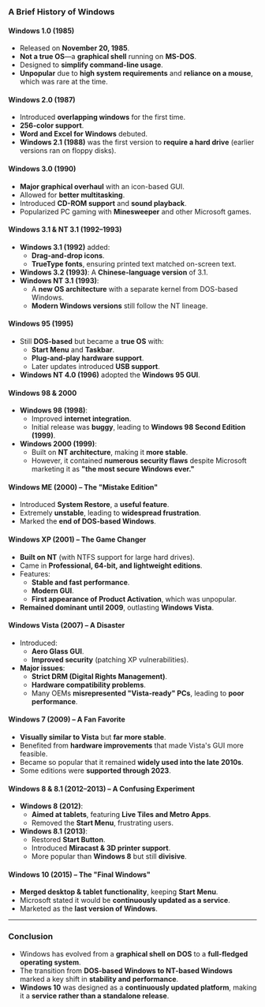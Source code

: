 ### A Brief History of Windows

#### Windows 1.0 (1985)
- Released on **November 20, 1985**.
- **Not a true OS**—a **graphical shell** running on **MS-DOS**.
- Designed to **simplify command-line usage**.
- **Unpopular** due to **high system requirements** and **reliance on a mouse**, which was rare at the time.
#### Windows 2.0 (1987)
- Introduced **overlapping windows** for the first time.
- **256-color support**.
- **Word and Excel for Windows** debuted.
- **Windows 2.1 (1988)** was the first version to **require a hard drive** (earlier versions ran on floppy disks).
#### Windows 3.0 (1990)
- **Major graphical overhaul** with an icon-based GUI.
- Allowed for **better multitasking**.
- Introduced **CD-ROM support** and **sound playback**.
- Popularized PC gaming with **Minesweeper** and other Microsoft games.
#### Windows 3.1 & NT 3.1 (1992–1993)
- **Windows 3.1 (1992)** added:
  - **Drag-and-drop icons**.
  - **TrueType fonts**, ensuring printed text matched on-screen text.
- **Windows 3.2 (1993)**: A **Chinese-language version** of 3.1.
- **Windows NT 3.1 (1993)**:
  - A **new OS architecture** with a separate kernel from DOS-based Windows.
  - **Modern Windows versions** still follow the NT lineage.
#### Windows 95 (1995)
- Still **DOS-based** but became a **true OS** with:
  - **Start Menu** and **Taskbar**.
  - **Plug-and-play hardware support**.
  - Later updates introduced **USB support**.
- **Windows NT 4.0 (1996)** adopted the **Windows 95 GUI**.
#### Windows 98 & 2000
- **Windows 98 (1998)**:
  - Improved **internet integration**.
  - Initial release was **buggy**, leading to **Windows 98 Second Edition (1999)**.
- **Windows 2000 (1999)**:
  - Built on **NT architecture**, making it **more stable**.
  - However, it contained **numerous security flaws** despite Microsoft marketing it as **"the most secure Windows ever."**
#### Windows ME (2000) – The "Mistake Edition"
- Introduced **System Restore**, a **useful feature**.
- Extremely **unstable**, leading to **widespread frustration**.
- Marked the **end of DOS-based Windows**.
#### Windows XP (2001) – The Game Changer
- **Built on NT** (with NTFS support for large hard drives).
- Came in **Professional, 64-bit, and lightweight editions**.
- Features:
  - **Stable and fast performance**.
  - **Modern GUI**.
  - **First appearance of Product Activation**, which was unpopular.
- **Remained dominant until 2009**, outlasting **Windows Vista**.
#### Windows Vista (2007) – A Disaster
- Introduced:
  - **Aero Glass GUI**.
  - **Improved security** (patching XP vulnerabilities).
- **Major issues**:
  - **Strict DRM (Digital Rights Management)**.
  - **Hardware compatibility problems**.
  - Many OEMs **misrepresented "Vista-ready" PCs**, leading to **poor performance**.
#### Windows 7 (2009) – A Fan Favorite
- **Visually similar to Vista** but **far more stable**.
- Benefited from **hardware improvements** that made Vista's GUI more feasible.
- Became so popular that it remained **widely used into the late 2010s**.
- Some editions were **supported through 2023**.
#### Windows 8 & 8.1 (2012–2013) – A Confusing Experiment
- **Windows 8 (2012)**:
  - **Aimed at tablets**, featuring **Live Tiles and Metro Apps**.
  - Removed the **Start Menu**, frustrating users.
- **Windows 8.1 (2013)**:
  - Restored **Start Button**.
  - Introduced **Miracast & 3D printer support**.
  - More popular than **Windows 8** but still **divisive**.
#### Windows 10 (2015) – The "Final Windows"
- **Merged desktop & tablet functionality**, keeping **Start Menu**.
- Microsoft stated it would be **continuously updated as a service**.
- Marketed as the **last version of Windows**.

---
### Conclusion
- Windows has evolved from a **graphical shell on DOS** to a **full-fledged operating system**.
- The transition from **DOS-based Windows to NT-based Windows** marked a key shift in **stability and performance**.
- **Windows 10** was designed as a **continuously updated platform**, making it a **service rather than a standalone release**.

